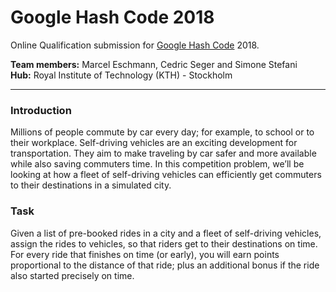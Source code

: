 # Google Hash Code 2018
Online Qualification submission for [Google Hash Code](https://hashcode.withgoogle.com/) 2018.

**Team members:** Marcel Eschmann, Cedric Seger and Simone Stefani <br>
**Hub:** Royal Institute of Technology (KTH) - Stockholm

---

### Introduction
Millions of people commute by car every day; for example, to school or to their workplace.
Self-driving vehicles are an exciting development for transportation. They aim to make traveling by car safer and more available while also saving commuters time.
In this competition problem, we’ll be looking at how a fleet of self-driving vehicles can efficiently get commuters to their destinations in a simulated city.

### Task
Given a list of pre-booked rides in a city and a fleet of self-driving vehicles, assign the rides to vehicles, so that riders get to their destinations on time.
For every ride that finishes on time (or early), you will earn points proportional to the distance of that ride; plus an additional bonus if the ride also started precisely on time.
